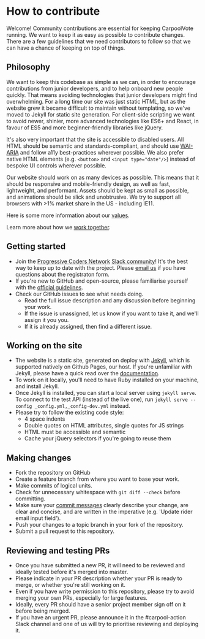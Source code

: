 # How to contribute

Welcome! Community contributions are essential for keeping CarpoolVote running. We want to keep it as easy as possible to contribute changes. There are a few guidelines that we need contributors to follow so that we can have a chance of keeping on top of things.

## Philosophy

We want to keep this codebase as simple as we can, in order to encourage contributions from junior developers, and to help onboard new people quickly. That means avoiding technologies that junior developers might find overwhelming. For a long time our site was just static HTML, but as the website grew it became difficult to maintain without templating, so we've moved to Jekyll for static site generation. For client-side scripting we want to avoid newer, shinier, more advanced technologies like ES6+ and React, in favour of ES5 and more beginner-friendly libraries like jQuery.

It's also very important that the site is accessible to disabled users. All HTML should be semantic and standards-compliant, and should use [WAI-ARIA](https://www.w3.org/WAI/intro/aria) and follow a11y best-practices wherever possible. We also prefer native HTML elements (e.g. `<button>` and `<input type="date"/>`) instead of bespoke UI controls wherever possible.

Our website should work on as many devices as possible. This means that it should be responsive and mobile-friendly design, as well as fast, lightweight, and performant. Assets should be kept as small as possible, and animations should be slick and unobtrusive. We try to support all browsers with >1% market share in the US - including IE11.

Here is some more information about our [values](https://github.com/voteamerica/voteamerica.github.io/blob/master/docs/values.md).

Learn more about how we [work together](https://github.com/voteamerica/voteamerica.github.io/blob/master/docs/working-together.md).

## Getting started

- Join the [Progressive Coders Network](https://progcode.org) [Slack community](http://progco.de/join)! It's the best way to keep up to date with the project. Please [email us](mailto:admin@progcode.org) if you have questions about the registraton form.
- If you're new to GitHub and open-source, please familiarise yourself 
with the [official guidelines](https://guides.github.com/activities/contributing-to-open-source/).
- Check our GitHub issues to see what needs doing.
	- Read the full issue description and any discussion before beginning your work.
	- If the issue is unassigned, let us know if you want to take it, and we'll assign it you you.
	- If it is already assigned, then find a different issue.

## Working on the site

- The website is a static site, generated on deploy with [Jekyll](https://jekyllrb.com/), which is supported natively on Github Pages, our host. If you're unfamiliar with Jekyll, please have a quick read over the [documentation](https://jekyllrb.com/docs/home/).
- To work on it locally, you'll need to have Ruby installed on your machine, and install Jekyll.
- Once Jekyll is installed, you can start a local server using `jekyll serve`. To connect to the test API (instead of the live one), run `jekyll serve --config _config.yml,_config-dev.yml` instead.
- Please try to follow the existing code style:
	- 4 space indents
	- Double quotes on HTML attributes, single quotes for JS strings
	- HTML must be accessible and semantic
	- Cache your jQuery selectors if you're going to reuse them

## Making changes

- Fork the repository on GitHub
- Create a feature branch from where you want to base your work.
- Make commits of logical units.
- Check for unnecessary whitespace with `git diff --check` before committing.
- Make sure your [commit messages](https://github.com/erlang/otp/wiki/writing-good-commit-messages) 
clearly describe your change, are clear and concise, and are written in 
the imperative (e.g. 'Update rider email input field').
- Push your changes to a topic branch in your fork of the repository.
- Submit a pull request to this repository.

## Reviewing and testing PRs

- Once you have submitted a new PR, it will need to be reviewed and ideally tested before it's merged into master.
- Please indicate in your PR description whether your PR is ready to merge, or whether you're still working on it.
- Even if you have write permission to this repository, please try to avoid merging your own PRs, especially for large features.
- Ideally, every PR should have a senior project member sign off on it before being merged.
- If you have an urgent PR, please announce it in the #carpool-action Slack channel and one of us will try to prioritise reviewing and deploying it.
